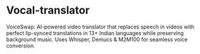 # Vocal-translator
VoiceSwap: AI-powered video translator that replaces speech in videos with perfect lip-synced translations in 13+ Indian languages while preserving background music. Uses Whisper, Demucs &amp; M2M100 for seamless voice conversion.

